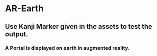 # AR-Earth

## Use Kanji Marker given in the assets to test the output.
### A Portal is displayed on earth in augmented reality.

